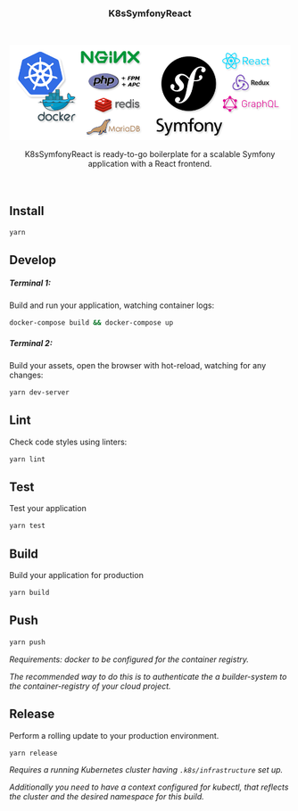 <h3 align="center">K8sSymfonyReact</h3>
<br />
<p align="center">
  <a href="#">
    <img src="./resources/stack.png" width="890" />
  </a>
</p>

<p align="center">
  K8sSymfonyReact is ready-to-go boilerplate for a scalable Symfony application with a React frontend.<br />
  <br />
  <a href="./LICENSE"><img class="badge-img clickable" src="https://img.shields.io/github/license/mashape/apistatus.svg?maxAge=2592000" alt=""></a>
</p>

## Install
```bash
yarn
```

## Develop
##### Terminal 1:
Build and run your application, watching container logs:
```bash
docker-compose build && docker-compose up
```

##### Terminal 2:
Build your assets, open the browser with hot-reload, watching for any changes:
```bash
yarn dev-server
```

## Lint
Check code styles using linters:
```bash
yarn lint
```

## Test
Test your application
```bash
yarn test
```

## Build
Build your application for production
```bash
yarn build
```

## Push
```bash
yarn push
```
_Requirements: docker to be configured for the container registry._

_The recommended way to do this is to authenticate the a builder-system to the
container-registry of your cloud project._

## Release
Perform a rolling update to your production environment.
```bash
yarn release
```
_Requires a running Kubernetes cluster having `.k8s/infrastructure` set up._

_Additionally you need to have a context configured for kubectl,
that reflects the cluster and the desired namespace for this build._
